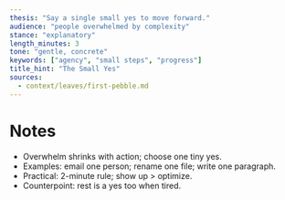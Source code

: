 ```yaml
---
thesis: "Say a single small yes to move forward."
audience: "people overwhelmed by complexity"
stance: "explanatory"
length_minutes: 3
tone: "gentle, concrete"
keywords: ["agency", "small steps", "progress"]
title_hint: "The Small Yes"
sources:
  - context/leaves/first-pebble.md
---
```


# Notes
- Overwhelm shrinks with action; choose one tiny yes.
- Examples: email one person; rename one file; write one paragraph.
- Practical: 2-minute rule; show up > optimize.
- Counterpoint: rest is a yes too when tired.

